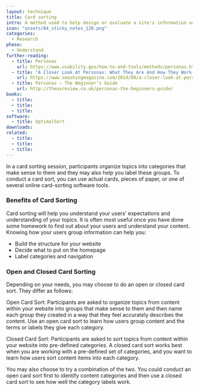```yaml
---
layout: technique
title: Card sorting
intro: A method used to help design or evaluate a site's information architecture. 
icon: "assets/04_sticky_notes_128.png"
categories:
  - Research
phase:
  - Understand
further-reading:
  - title: Personas
    url: https://www.usability.gov/how-to-and-tools/methods/personas.html
  - title: "A Closer Look At Personas: What They Are And How They Work (Part 1)"	
    url: https://www.smashingmagazine.com/2014/08/a-closer-look-at-personas-part-1/
  - title: Personas – The Beginner’s Guide
    url: http://theuxreview.co.uk/personas-the-beginners-guide/
books:
  - title:  
  - title:
  - title:
software:
  - title: OptimalSort
downloads:
related:
  - title:
  - title:
  - title:
---
```


In a card sorting session, participants organize topics into categories that make sense to them and they may also help you label these groups. To conduct a card sort, you can use actual cards, pieces of paper, or one of several online card-sorting software tools.

### Benefits of Card Sorting

Card sorting will help you understand your users' expectations and understanding of your topics. It is often most useful once you have done some homework to find out about your users and understand your content. Knowing how your users group information can help you:

* Build the structure for your website
* Decide what to put on the homepage
* Label categories and navigation

### Open and Closed Card Sorting

Depending on your needs, you may choose to do an open or closed card sort. They differ as follows:

Open Card Sort: Participants are asked to organize topics from content within your website into groups that make sense to them and then name each group they created in a way that they feel accurately describes the content. Use an open card sort to learn how users group content and the terms or labels they give each category.

Closed Card Sort: Participants are asked to sort topics from content within your website into pre-defined categories. A closed card sort works best when you are working with a pre-defined set of categories, and you want to learn how users sort content items into each category.

You may also choose to try a combination of the two. You could conduct an open card sort first to identify content categories and then use a closed card sort to see how well the category labels work.